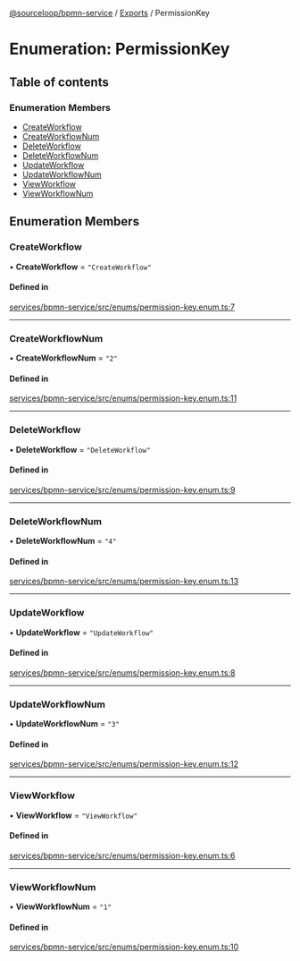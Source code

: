 [@sourceloop/bpmn-service](../README.md) / [Exports](../modules.md) / PermissionKey

# Enumeration: PermissionKey

## Table of contents

### Enumeration Members

- [CreateWorkflow](PermissionKey.md#createworkflow)
- [CreateWorkflowNum](PermissionKey.md#createworkflownum)
- [DeleteWorkflow](PermissionKey.md#deleteworkflow)
- [DeleteWorkflowNum](PermissionKey.md#deleteworkflownum)
- [UpdateWorkflow](PermissionKey.md#updateworkflow)
- [UpdateWorkflowNum](PermissionKey.md#updateworkflownum)
- [ViewWorkflow](PermissionKey.md#viewworkflow)
- [ViewWorkflowNum](PermissionKey.md#viewworkflownum)

## Enumeration Members

### CreateWorkflow

• **CreateWorkflow** = ``"CreateWorkflow"``

#### Defined in

[services/bpmn-service/src/enums/permission-key.enum.ts:7](https://github.com/sourcefuse/loopback4-microservice-catalog/blob/93a7f917/services/bpmn-service/src/enums/permission-key.enum.ts#L7)

___

### CreateWorkflowNum

• **CreateWorkflowNum** = ``"2"``

#### Defined in

[services/bpmn-service/src/enums/permission-key.enum.ts:11](https://github.com/sourcefuse/loopback4-microservice-catalog/blob/93a7f917/services/bpmn-service/src/enums/permission-key.enum.ts#L11)

___

### DeleteWorkflow

• **DeleteWorkflow** = ``"DeleteWorkflow"``

#### Defined in

[services/bpmn-service/src/enums/permission-key.enum.ts:9](https://github.com/sourcefuse/loopback4-microservice-catalog/blob/93a7f917/services/bpmn-service/src/enums/permission-key.enum.ts#L9)

___

### DeleteWorkflowNum

• **DeleteWorkflowNum** = ``"4"``

#### Defined in

[services/bpmn-service/src/enums/permission-key.enum.ts:13](https://github.com/sourcefuse/loopback4-microservice-catalog/blob/93a7f917/services/bpmn-service/src/enums/permission-key.enum.ts#L13)

___

### UpdateWorkflow

• **UpdateWorkflow** = ``"UpdateWorkflow"``

#### Defined in

[services/bpmn-service/src/enums/permission-key.enum.ts:8](https://github.com/sourcefuse/loopback4-microservice-catalog/blob/93a7f917/services/bpmn-service/src/enums/permission-key.enum.ts#L8)

___

### UpdateWorkflowNum

• **UpdateWorkflowNum** = ``"3"``

#### Defined in

[services/bpmn-service/src/enums/permission-key.enum.ts:12](https://github.com/sourcefuse/loopback4-microservice-catalog/blob/93a7f917/services/bpmn-service/src/enums/permission-key.enum.ts#L12)

___

### ViewWorkflow

• **ViewWorkflow** = ``"ViewWorkflow"``

#### Defined in

[services/bpmn-service/src/enums/permission-key.enum.ts:6](https://github.com/sourcefuse/loopback4-microservice-catalog/blob/93a7f917/services/bpmn-service/src/enums/permission-key.enum.ts#L6)

___

### ViewWorkflowNum

• **ViewWorkflowNum** = ``"1"``

#### Defined in

[services/bpmn-service/src/enums/permission-key.enum.ts:10](https://github.com/sourcefuse/loopback4-microservice-catalog/blob/93a7f917/services/bpmn-service/src/enums/permission-key.enum.ts#L10)

